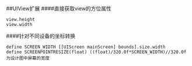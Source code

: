 ##UIView扩展 
####直接获取view的方位属性
```  
view.height
view.width  
```

####针对不同设备的坐标转换
```  
define SCREEN_WIDTH [[UIScreen mainScreen] bounds].size.width  
define SCREENPOINTRESIZE(float) ((float)/320.0f*SCREEN_WIDTH)//320.0f为设计图中屏幕的宽度  
```
